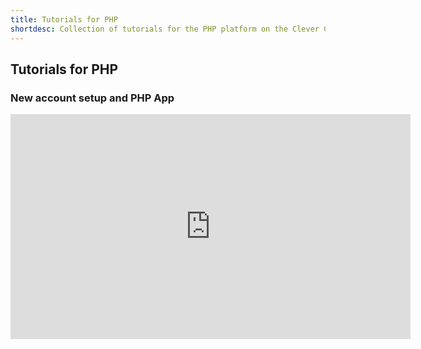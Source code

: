 ```yaml
---
title: Tutorials for PHP
shortdesc: Collection of tutorials for the PHP platform on the Clever Cloud.
---
```


## Tutorials for PHP


### New account setup and PHP App

<p>
<iframe style="width:640px" height="360" src="http://www.youtube.com/embed/jMwhkO3x8KM?rel=0&autohide=1&showinfo=0" frameborder="0" allowfullscreen="allowfullscreen"> </iframe>  
</p>
